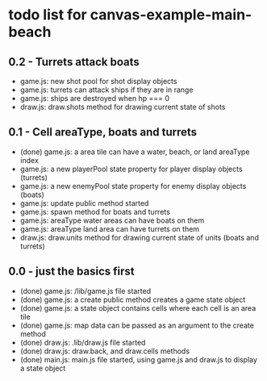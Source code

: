 # todo list for canvas-example-main-beach

## 0.2 - Turrets attack boats
* game.js: new shot pool for shot display objects
* game.js: turrets can attack ships if they are in range
* game.js: ships are destroyed when hp === 0
* draw.js: draw.shots method for drawing current state of shots

## 0.1 - Cell areaType, boats and turrets
* (done) game.js: a area tile can have a water, beach, or land areaType index
* game.js: a new playerPool state property for player display objects (turrets)
* game.js: a new enemyPool state property for enemy display objects (boats)
* game.js: update public method started
* game.js: spawn method for boats and turrets
* game.js: areaType water areas can have boats on them
* game.js: areaType land area can have turrets on them
* draw.js: draw.units method for drawing current state of units (boats and turrets)

## 0.0 - just the basics first
* (done) game.js: /lib/game.js file started
* (done) game.js: a create public method creates a game state object
* (done) game.js: a state object contains cells where each cell is an area tile
* (done) game.js: map data can be passed as an argument to the create method
* (done) draw.js: .lib/draw.js file started
* (done) draw.js: draw.back, and draw.cells methods
* (done) main.js: main.js file started, using game.js and draw.js to display a state object
